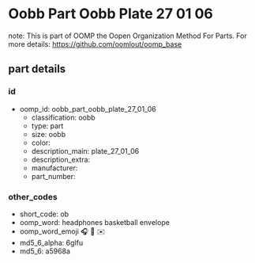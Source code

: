 # Oobb Part Oobb Plate 27 01 06  

note: This is part of OOMP the Oopen Organization Method For Parts. For more details: https://github.com/oomlout/oomp_base

##  part details





### id
* oomp_id: oobb_part_oobb_plate_27_01_06
  * classification: oobb
  * type: part
  * size: oobb
  * color: 
  * description_main: plate_27_01_06
  * description_extra: 
  * manufacturer: 
  * part_number: 

### other_codes
* short_code: ob
* oomp_word: headphones basketball envelope
* oomp_word_emoji :headphones: :basketball: :envelope:
* md5_6_alpha: 6glfu
* md5_6: a5968a